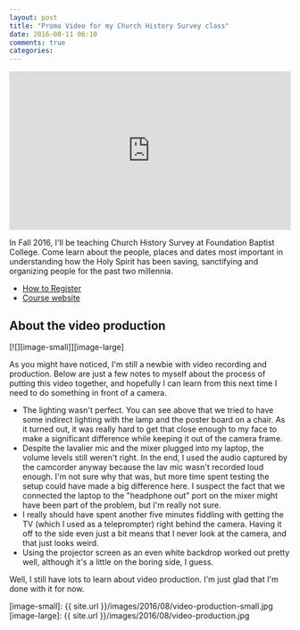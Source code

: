```yaml
---
layout: post
title: "Promo Video for my Church History Survey class"
date: 2016-08-11 06:10
comments: true
categories: 
---
```


<style>.embed-container { position: relative; padding-bottom: 56.25%; height: 0; overflow: hidden; max-width: 100%; } .embed-container iframe, .embed-container object, .embed-container embed { position: absolute; top: 0; left: 0; width: 100%; height: 100%; }</style><div class='embed-container'><iframe src='https://www.youtube.com/embed//8cy3w85kcDU?rel=0' frameborder='0' allowfullscreen></iframe></div>

In Fall 2016, I'll be teaching Church History Survey at Foundation Baptist College. Come learn about the people, places and dates most important in understanding how the Holy Spirit has been saving, sanctifying and organizing people for the past two millennia.

* [How to Register](http://foundationbaptistcollege.com/2016/06/fall-2016-registration/)
* [Course website](http://blogs.duncanjohnson.ca/th105-fall-2016/)

<!-- more -->

## About the video production

[![][image-small]][image-large]

As you might have noticed, I'm still a newbie with video recording and production. Below are just a few notes to myself about the process of putting this video together, and hopefully I can learn from this next time I need to do something in front of a camera.

* The lighting wasn't perfect. You can see above that we tried to have some indirect lighting with the lamp and the poster board on a chair. As it turned out, it was really hard to get that close enough to my face to make a significant difference while keeping it out of the camera frame.
* Despite the lavalier mic and the mixer plugged into my laptop, the volume levels still weren't right. In the end, I used the audio captured by the camcorder anyway because the lav mic wasn't recorded loud enough. I'm not sure why that was, but more time spent testing the setup could have made a big difference here. I suspect the fact that we connected the laptop to the "headphone out" port on the mixer might have been part of the problem, but I'm really not sure.
* I really should have spent another five minutes fiddling with getting the TV (which I used as a teleprompter) right behind the camera. Having it off to the side even just a bit means that I never look at the camera, and that just looks weird.
* Using the projector screen as an even white backdrop worked out pretty well, although it's a little on the boring side, I guess.

Well, I still have lots to learn about video production. I'm just glad that I'm done with it for now.

[image-small]: {{ site.url }}/images/2016/08/video-production-small.jpg
[image-large]: {{ site.url }}/images/2016/08/video-production.jpg
